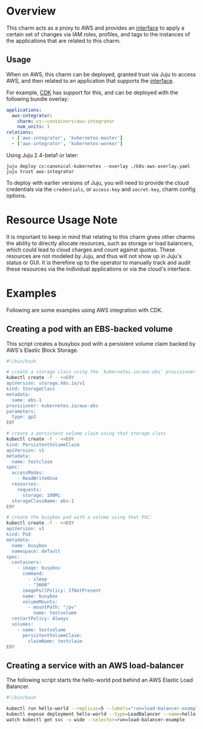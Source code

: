 # Overview

This charm acts as a proxy to AWS and provides an [interface][] to apply a
certain set of changes via IAM roles, profiles, and tags to the instances of
the applications that are related to this charm.

## Usage

When on AWS, this charm can be deployed, granted trust via Juju to access AWS,
and then related to an application that supports the [interface][].

For example, [CDK][] has support for this, and can be deployed with the
following bundle overlay:

```yaml
applications:
  aws-integrator:
    charm: cs:~containers/aws-integrator
    num_units: 1
relations:
  - ['aws-integrator', 'kubernetes-master']
  - ['aws-integrator', 'kubernetes-worker']
```

Using Juju 2.4-beta1 or later:

```
juju deploy cs:canonical-kubernetes --overlay ./k8s-aws-overlay.yaml
juju trust aws-integrator
```

To deploy with earlier versions of Juju, you will need to provide the cloud
credentials via the `credentials`, or `access-key` and `secret-key`, charm
config options.

# Resource Usage Note

It is important to keep in mind that relating to this charm gives other charms
the ability to directly allocate resources, such as storage or load balancers,
which could lead to cloud charges and count against quotas.  These resources
are not modeled by Juju, and thus will not show up in Juju's status or GUI.  It
is therefore up to the operator to manually track and audit these resources
via the individual applications or via the cloud's interface.


# Examples

Following are some examples using AWS integration with CDK.

## Creating a pod with an EBS-backed volume

This script creates a busybox pod with a persistent volume claim backed by
AWS's Elastic Block Storage.

```sh
#!/bin/bash

# create a storage class using the `kubernetes.io/aws-ebs` provisioner
kubectl create -f - <<EOY
apiVersion: storage.k8s.io/v1
kind: StorageClass
metadata:
  name: ebs-1
provisioner: kubernetes.io/aws-ebs
parameters:
  type: gp2
EOY

# create a persistent volume claim using that storage class
kubectl create -f - <<EOY
kind: PersistentVolumeClaim
apiVersion: v1
metadata:
  name: testclaim
spec:
  accessModes:
    - ReadWriteOnce
  resources:
    requests:
      storage: 100Mi
  storageClassName: ebs-1
EOY

# create the busybox pod with a volume using that PVC:
kubectl create -f - <<EOY
apiVersion: v1
kind: Pod
metadata:
  name: busybox
  namespace: default
spec:
  containers:
    - image: busybox
      command:
        - sleep
        - "3600"
      imagePullPolicy: IfNotPresent
      name: busybox
      volumeMounts:
        - mountPath: "/pv"
          name: testvolume
  restartPolicy: Always
  volumes:
    - name: testvolume
      persistentVolumeClaim:
        claimName: testclaim
EOY
```

## Creating a service with an AWS load-balancer

The following script starts the hello-world pod behind an AWS Elastic Load Balancer.

```sh
#!/bin/bash

kubectl run hello-world --replicas=5 --labels="run=load-balancer-example" --image=gcr.io/google-samples/node-hello:1.0  --port=8080
kubectl expose deployment hello-world --type=LoadBalancer --name=hello
watch kubectl get svc -o wide --selector=run=load-balancer-example
```


[interface]: https://github.com/juju-solutions/interface-aws-integration
[CDK]: https://jujucharms.com/canonical-kubernetes
